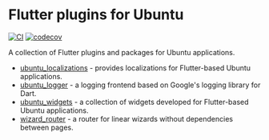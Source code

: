 # Flutter plugins for Ubuntu

[![CI](https://github.com/canonical/ubuntu-flutter-plugins/workflows/CI/badge.svg)](https://github.com/canonical/ubuntu-flutter-plugins/actions)
[![codecov](https://codecov.io/gh/canonical/ubuntu-flutter-plugins/branch/main/graph/badge.svg)](https://codecov.io/gh/canonical/ubuntu-flutter-plugins)

A collection of Flutter plugins and packages for Ubuntu applications.

- [ubuntu_localizations](https://github.com/canonical/ubuntu-flutter-plugins/tree/main/packages/ubuntu_localizations) - provides localizations for Flutter-based Ubuntu applications.
- [ubuntu_logger](https://github.com/canonical/ubuntu-flutter-plugins/tree/main/packages/ubuntu_logger) - a logging frontend based on Google's logging library for Dart.
- [ubuntu_widgets](https://github.com/canonical/ubuntu-flutter-plugins/tree/main/packages/ubuntu_widgets) - a collection of widgets developed for Flutter-based Ubuntu applications.
- [wizard_router](https://github.com/canonical/ubuntu-flutter-plugins/tree/main/packages/wizard_router) - a router for linear wizards without dependencies between pages.
